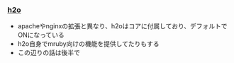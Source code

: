 ### [h2o](https://github.com/h2o/h2o)

* apacheやnginxの拡張と異なり、h2oはコアに付属しており、デフォルトでONになっている
* h2o自身でmruby向けの機能を提供してたりもする
* この辺りの話は後半で
